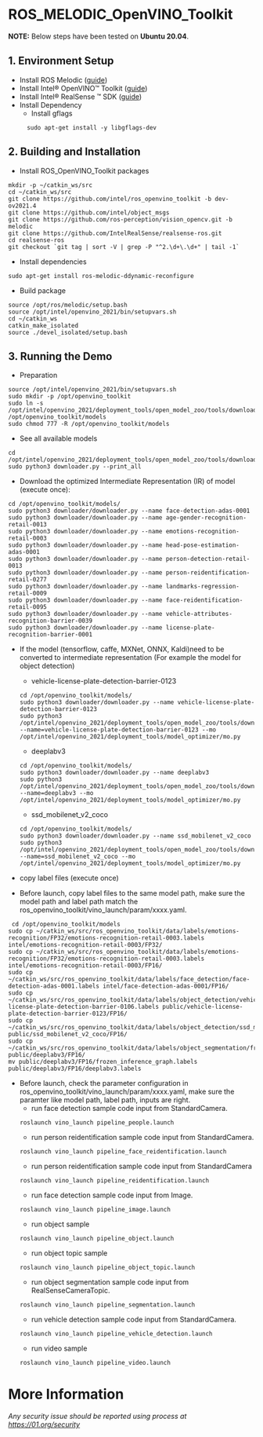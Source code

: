 # ROS_MELODIC_OpenVINO_Toolkit

**NOTE:** 
Below steps have been tested on **Ubuntu 20.04**.

## 1. Environment Setup
* Install ROS Melodic ([guide](http://wiki.ros.org/noetic/Installation/Ubuntu))
* Install Intel® OpenVINO™ Toolkit ([guide](https://docs.openvino.ai/2021.4/openvino_docs_install_guides_installing_openvino_linux.html))
* Install Intel®  RealSense ™ SDK ([guide](https://github.com/IntelRealSense/librealsense/blob/master/doc/distribution_linux.md))
* Install Dependency
  * Install gflags 
  ```
    sudo apt-get install -y libgflags-dev
  ```

## 2. Building and Installation
* Install ROS_OpenVINO_Toolkit packages
```
mkdir -p ~/catkin_ws/src
cd ~/catkin_ws/src
git clone https://github.com/intel/ros_openvino_toolkit -b dev-ov2021.4
git clone https://github.com/intel/object_msgs
git clone https://github.com/ros-perception/vision_opencv.git -b melodic
git clone https://github.com/IntelRealSense/realsense-ros.git
cd realsense-ros
git checkout `git tag | sort -V | grep -P "^2.\d+\.\d+" | tail -1`
```
* Install dependencies
```
sudo apt-get install ros-melodic-ddynamic-reconfigure
```
* Build package
```
source /opt/ros/melodic/setup.bash
source /opt/intel/openvino_2021/bin/setupvars.sh
cd ~/catkin_ws
catkin_make_isolated
source ./devel_isolated/setup.bash
```

## 3. Running the Demo
* Preparation
```
source /opt/intel/openvino_2021/bin/setupvars.sh
sudo mkdir -p /opt/openvino_toolkit
sudo ln -s /opt/intel/openvino_2021/deployment_tools/open_model_zoo/tools/downloader /opt/openvino_toolkit/models
sudo chmod 777 -R /opt/openvino_toolkit/models
```

* See all available models
```
cd /opt/intel/openvino_2021/deployment_tools/open_model_zoo/tools/downloader
sudo python3 downloader.py --print_all
```

* Download the optimized Intermediate Representation (IR) of model (execute once):
```
cd /opt/openvino_toolkit/models/
sudo python3 downloader/downloader.py --name face-detection-adas-0001
sudo python3 downloader/downloader.py --name age-gender-recognition-retail-0013
sudo python3 downloader/downloader.py --name emotions-recognition-retail-0003
sudo python3 downloader/downloader.py --name head-pose-estimation-adas-0001
sudo python3 downloader/downloader.py --name person-detection-retail-0013
sudo python3 downloader/downloader.py --name person-reidentification-retail-0277
sudo python3 downloader/downloader.py --name landmarks-regression-retail-0009
sudo python3 downloader/downloader.py --name face-reidentification-retail-0095
sudo python3 downloader/downloader.py --name vehicle-attributes-recognition-barrier-0039
sudo python3 downloader/downloader.py --name license-plate-recognition-barrier-0001
```

* If the model (tensorflow, caffe, MXNet, ONNX, Kaldi)need to be converted to intermediate representation (For example the model for object detection)
  * vehicle-license-plate-detection-barrier-0123
  ```
  cd /opt/openvino_toolkit/models/
  sudo python3 downloader/downloader.py --name vehicle-license-plate-detection-barrier-0123
  sudo python3 /opt/intel/openvino_2021/deployment_tools/open_model_zoo/tools/downloader/converter.py --name=vehicle-license-plate-detection-barrier-0123 --mo /opt/intel/openvino_2021/deployment_tools/model_optimizer/mo.py 
  ```
  * deeplabv3
  ```
  cd /opt/openvino_toolkit/models/
  sudo python3 downloader/downloader.py --name deeplabv3
  sudo python3 /opt/intel/openvino_2021/deployment_tools/open_model_zoo/tools/downloader/converter.py --name=deeplabv3 --mo /opt/intel/openvino_2021/deployment_tools/model_optimizer/mo.py 
  ```
  * ssd_mobilenet_v2_coco
  ```
  cd /opt/openvino_toolkit/models/
  sudo python3 downloader/downloader.py --name ssd_mobilenet_v2_coco
  sudo python3 /opt/intel/openvino_2021/deployment_tools/open_model_zoo/tools/downloader/converter.py --name=ssd_mobilenet_v2_coco --mo /opt/intel/openvino_2021/deployment_tools/model_optimizer/mo.py
  ```

* copy label files (execute once)
* Before launch, copy label files to the same model path, make sure the model path and label path match the ros_openvino_toolkit/vino_launch/param/xxxx.yaml.
```
 cd /opt/openvino_toolkit/models
sudo cp ~/catkin_ws/src/ros_openvino_toolkit/data/labels/emotions-recognition/FP32/emotions-recognition-retail-0003.labels intel/emotions-recognition-retail-0003/FP32/
sudo cp ~/catkin_ws/src/ros_openvino_toolkit/data/labels/emotions-recognition/FP32/emotions-recognition-retail-0003.labels intel/emotions-recognition-retail-0003/FP16/
sudo cp ~/catkin_ws/src/ros_openvino_toolkit/data/labels/face_detection/face-detection-adas-0001.labels intel/face-detection-adas-0001/FP16/
sudo cp ~/catkin_ws/src/ros_openvino_toolkit/data/labels/object_detection/vehicle-license-plate-detection-barrier-0106.labels public/vehicle-license-plate-detection-barrier-0123/FP16/
sudo cp ~/catkin_ws/src/ros_openvino_toolkit/data/labels/object_detection/ssd_mobilenet_v2_coco.labels public/ssd_mobilenet_v2_coco/FP16/
sudo cp ~/catkin_ws/src/ros_openvino_toolkit/data/labels/object_segmentation/frozen_inference_graph.labels public/deeplabv3/FP16/
mv public/deeplabv3/FP16/frozen_inference_graph.labels  public/deeplabv3/FP16/deeplabv3.labels
```

* Before launch, check the parameter configuration in ros_openvino_toolkit/vino_launch/param/xxxx.yaml, make sure the paramter like model path, label path, inputs are right.
  * run face detection sample code input from StandardCamera.
  ```
  roslaunch vino_launch pipeline_people.launch
  ```
  * run person reidentification sample code input from StandardCamera.
  ```
  roslaunch vino_launch pipeline_face_reidentification.launch
  ```
  * run person reidentification sample code input from StandardCamera
  ```
  roslaunch vino_launch pipeline_reidentification.launch
  ```
  * run face detection sample code input from Image.
  ```
  roslaunch vino_launch pipeline_image.launch
  ```
  * run object sample
  ```
  roslaunch vino_launch pipeline_object.launch
  ```
  * run object topic sample
  ```
  roslaunch vino_launch pipeline_object_topic.launch
  ```
  * run object segmentation sample code input from RealSenseCameraTopic.
  ```
  roslaunch vino_launch pipeline_segmentation.launch
  ```
  * run vehicle detection sample code input from StandardCamera.
  ```
  roslaunch vino_launch pipeline_vehicle_detection.launch
  ```
  * run video sample
  ```
  roslaunch vino_launch pipeline_video.launch
  ```

# More Information

###### *Any security issue should be reported using process at https://01.org/security*


